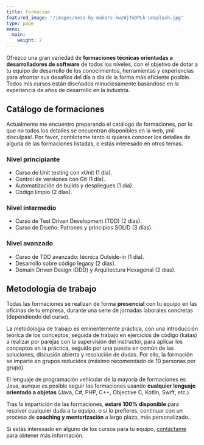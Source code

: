 ```yaml
---
title: Formación
featured_image: '/images/nesa-by-makers-kwzWjTnDPLk-unsplash.jpg'
type: page
menu:
  main:
    weight: 2
---
```


Ofrezco una gran variedad de **formaciones técnicas orientadas a desarrolladores de software** de todos los niveles, con el objetivo de dotar a tu equipo de desarrollo de los conocimientos, herramientas y experiencias para afrontar sus desafíos del día a día de la forma más eficiente posible. Todos mis cursos están diseñados minuciosamente basándose en la experiencia de años de desarrollo en la industria.

## Catálogo de formaciones
Actualmente me encuentro preparando el catálogo de formaciones, por lo que no todos los detalles se encuentran disponibles en la web, ¡mil disculpas!. Por favor, contáctame tanto si quieres conocer los detalles de alguna de las formaciones listadas, o estás interesado en otros temas.

### Nivel principiante
  - Curso de Unit testing con xUnit (1 día).
  - Control de versiones con Git (1 día).
  - Automatización de builds y despliegues (1 día).
  - Código limpio (2 días).

### Nivel intermedio
  - Curso de Test Driven Development (TDD) (2 días).
  - Curso de Diseño: Patrones y principios SOLID (3 días).

### Nivel avanzado
  - Curso de TDD avanzado: técnica Outside-in (1 día).
  - Desarrollo sobre código legacy (2 días).
  - Domain Driven Design (DDD) y Arquitectura Hexagonal (2 días).

## Metodología de trabajo
Todas las formaciones se realizan de forma **presencial** con tu equipo en las oficinas de tu empresa, durante una serie de jornadas laborales concretas (dependiendo del curso).

La metodología de trabajo es eminentemente práctica, con una introducción teórica de los conceptos, seguida de trabajo en ejercicios de código (katas) a realizar por parejas con la supervisión del instructor, para aplicar los conceptos en la práctica, seguido por una puesta en común de las soluciones, discusión abierta y resolución de dudas. Por ello, la formación se imparte en grupos reducidos (máximo recomendado de 10 personas por grupo).

El lenguaje de programación vehicular de la mayoría de formaciones es Java, aunque es posible seguir las formaciones usando **cualquier lenguaje orientado a objetos** (Java, C#, PHP, C++, Objective C, Kotlin, Swift, etc.)

Tras la impartición de las formaciones, **estaré 100% disponible** para resolver cualquier duda a tu equipo, o si lo prefieres, continuar con un proceso de **coaching y mentorización** a largo plazo, más personalizado. 

Si estás interesado en alguno de los cursos para tu equipo, [contáctame](/contacto) para obtener más información.
